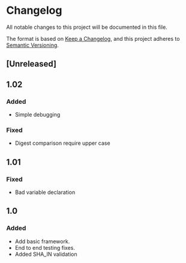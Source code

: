 # Changelog
All notable changes to this project will be documented in this file.

The format is based on [Keep a Changelog](https://keepachangelog.com/en/1.0.0/),
and this project adheres to [Semantic Versioning](https://semver.org/spec/v2.0.0.html).

## [Unreleased]

## 1.02

### Added
- Simple debugging

### Fixed
- Digest comparison require upper case

## 1.01

### Fixed
- Bad variable declaration

## 1.0

### Added
- Add basic framework.
- End to end testing fixes.
- Added SHA_IN validation
